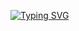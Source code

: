 [![Typing SVG](https://readme-typing-svg.demolab.com?font=Fira+Code&pause=10000&color=151F92&center=true&width=435&lines=made+in+gotham)](https://git.io/typing-svg)
